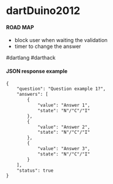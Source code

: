 dartDuino2012
=============

#### ROAD MAP ####
* block user when waiting the validation
* timer to change the answer

#dartlang #darthack

#### JSON response example ####
```html
{
    "question": "Question example 1?",
    "answers": [
        {
            "value": "Answer 1",
            "state": "N"/"C"/"I"
        },
        {
            "value": "Answer 2",
            "state": "N"/"C"/"I"
        },
        {
            "value": "Answer 3",
            "state": "N"/"C"/"I"
        }
    ],
    "status": true
}
```